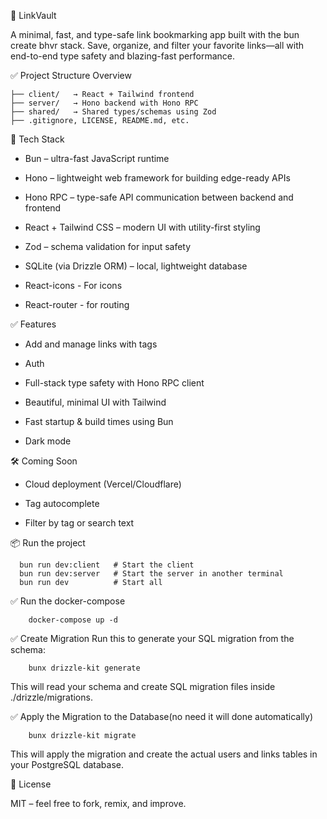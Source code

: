 📌 LinkVault

A minimal, fast, and type-safe link bookmarking app built with the bun create bhvr stack. Save, organize, and filter your favorite links—all with end-to-end type safety and blazing-fast performance.


✅ Project Structure Overview

    ├── client/   → React + Tailwind frontend
    ├── server/   → Hono backend with Hono RPC
    ├── shared/   → Shared types/schemas using Zod
    ├── .gitignore, LICENSE, README.md, etc.


🚀 Tech Stack

   * Bun – ultra-fast JavaScript runtime

   * Hono – lightweight web framework for building edge-ready APIs

   * Hono RPC – type-safe API communication between backend and frontend

   * React + Tailwind CSS – modern UI with utility-first styling

   * Zod – schema validation for input safety

   * SQLite (via Drizzle ORM) – local, lightweight database

   * React-icons - For icons

   * React-router - for routing  

✅ Features

   * Add and manage links with tags

   * Auth 

   * Full-stack type safety with Hono RPC client

   * Beautiful, minimal UI with Tailwind

   * Fast startup & build times using Bun

   * Dark mode

🛠 Coming Soon

   * Cloud deployment (Vercel/Cloudflare)

   * Tag autocomplete

   * Filter by tag or search text



📦 Run the project 
```
  bun run dev:client   # Start the client
  bun run dev:server   # Start the server in another terminal
  bun run dev          # Start all
```

✅ Run the docker-compose
```
    docker-compose up -d
```

✅ Create Migration
Run this to generate your SQL migration from the schema:
```
    bunx drizzle-kit generate
```
  This will read your schema and create SQL migration files inside ./drizzle/migrations.

✅ Apply the Migration to the Database(no need it will done automatically)
```
    bunx drizzle-kit migrate
```
  This will apply the migration and create the actual users and links tables in your PostgreSQL database.
    

📄 License

MIT – feel free to fork, remix, and improve.
